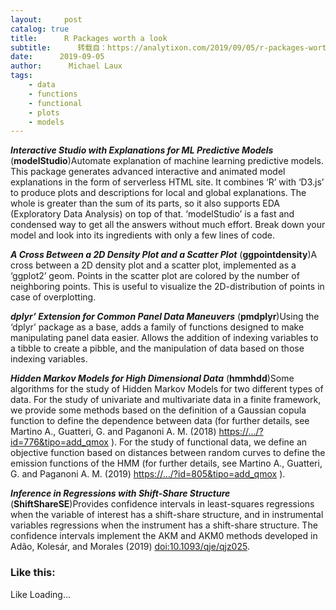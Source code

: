 ```yaml
---
layout:     post
catalog: true
title:      R Packages worth a look
subtitle:      转载自：https://analytixon.com/2019/09/05/r-packages-worth-a-look-1625/
date:      2019-09-05
author:      Michael Laux
tags:
    - data
    - functions
    - functional
    - plots
    - models
---
```


***Interactive Studio with Explanations for ML Predictive Models*** (**modelStudio**)Automate explanation of machine learning predictive models. This package generates advanced interactive and animated model explanations in the form of serverless HTML site. It combines ‘R’ with ‘D3.js’ to produce plots and descriptions for local and global explanations. The whole is greater than the sum of its parts, so it also supports EDA (Exploratory Data Analysis) on top of that. ‘modelStudio’ is a fast and condensed way to get all the answers without much effort. Break down your model and look into its ingredients with only a few lines of code.

***A Cross Between a 2D Density Plot and a Scatter Plot*** (**ggpointdensity**)A cross between a 2D density plot and a scatter plot, implemented as a ‘ggplot2’ geom. Points in the scatter plot are colored by the number of neighboring points. This is useful to visualize the 2D-distribution of points in case of overplotting.

***dplyr’ Extension for Common Panel Data Maneuvers*** (**pmdplyr**)Using the ‘dplyr’ package as a base, adds a family of functions designed to make manipulating panel data easier. Allows the addition of indexing variables to a tibble to create a pibble, and the manipulation of data based on those indexing variables.

***Hidden Markov Models for High Dimensional Data*** (**hmmhdd**)Some algorithms for the study of Hidden Markov Models for two different types of data. For the study of univariate and multivariate data in a finite framework, we provide some methods based on the definition of a Gaussian copula function to define the dependence between data (for further details, see Martino A., Guatteri, G. and Paganoni A. M. (2018) <https://…/?id=776&tipo=add_qmox> ). For the study of functional data, we define an objective function based on distances between random curves to define the emission functions of the HMM (for further details, see Martino A., Guatteri, G. and Paganoni A. M. (2019) <https://…/?id=805&tipo=add_qmox> ).

***Inference in Regressions with Shift-Share Structure*** (**ShiftShareSE**)Provides confidence intervals in least-squares regressions when the variable of interest has a shift-share structure, and in instrumental variables regressions when the instrument has a shift-share structure. The confidence intervals implement the AKM and AKM0 methods developed in Adão, Kolesár, and Morales (2019) <doi:10.1093/qje/qjz025>.

### Like this:

Like Loading...
